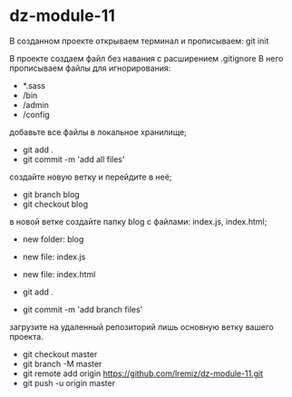 # dz-module-11

В созданном проекте открываем терминал и прописываем:
git init

В проекте создаем файл без навания с расширением .gitignore
В него прописываем файлы для игнорирования:
- *.sass
- /bin
- /admin
- /config


добавьте все файлы в локальное хранилище;
- git add .
- git commit -m 'add all files'



создайте новую ветку и перейдите в неё;
- git branch blog
- git checkout blog


в новой ветке создайте папку blog с файлами: index.js, index.html;
- new folder: blog
- new file: index.js
- new file: index.html

- git add .
- git commit -m 'add branch files'

загрузите на удаленный репозиторий лишь основную ветку вашего проекта.
- git checkout master
- git branch -M master
- git remote add origin https://github.com/lremiz/dz-module-11.git
- git push -u origin master
